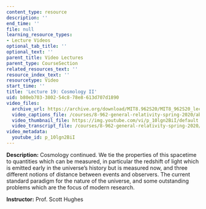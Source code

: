 ```yaml
---
content_type: resource
description: ''
end_time: ''
file: null
learning_resource_types:
- Lecture Videos
optional_tab_title: ''
optional_text: ''
parent_title: Video Lectures
parent_type: CourseSection
related_resources_text: ''
resource_index_text: ''
resourcetype: Video
start_time: ''
title: 'Lecture 19: Cosmology II'
uid: b80eb703-3802-54c8-78e8-613d707d1890
video_files:
  archive_url: https://archive.org/download/MIT8.962S20/MIT8_962S20_lec19_300k.mp4
  video_captions_file: /courses/8-962-general-relativity-spring-2020/ab3e6bd9b1755d02ac64e6d2c76337e2_p_10lgn2BiI.vtt
  video_thumbnail_file: https://img.youtube.com/vi/p_10lgn2BiI/default.jpg
  video_transcript_file: /courses/8-962-general-relativity-spring-2020/7d554b8ced54e6d434f1c4acdbadf2a3_p_10lgn2BiI.pdf
video_metadata:
  youtube_id: p_10lgn2BiI
---
```


**Description:** Cosmology continued. We tie the properties of this spacetime to quantities which can be measured, in particular the redshift of light which is emitted early in the universe’s history but is measured now, and three different notions of distance between events and observers. The current standard paradigm for the nature of the universe, and some outstanding problems which are the focus of modern research.

**Instructor:** Prof. Scott Hughes